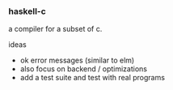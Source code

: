 ### haskell-c

a compiler for a subset of c.

ideas

* ok error messages (similar to elm)
* also focus on backend / optimizations
* add a test suite and test with real programs


